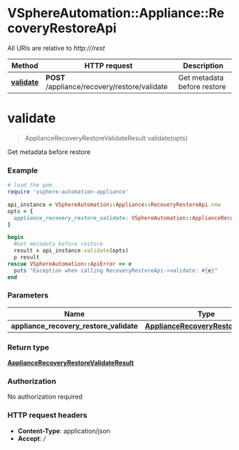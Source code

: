 # VSphereAutomation::Appliance::RecoveryRestoreApi

All URIs are relative to *http:///rest*

Method | HTTP request | Description
------------- | ------------- | -------------
[**validate**](RecoveryRestoreApi.md#validate) | **POST** /appliance/recovery/restore/validate | Get metadata before restore


# **validate**
> ApplianceRecoveryRestoreValidateResult validate(opts)

Get metadata before restore

### Example
```ruby
# load the gem
require 'vsphere-automation-appliance'

api_instance = VSphereAutomation::Appliance::RecoveryRestoreApi.new
opts = {
  appliance_recovery_restore_validate: VSphereAutomation::ApplianceRecoveryRestoreValidate.new # ApplianceRecoveryRestoreValidate | 
}

begin
  #Get metadata before restore
  result = api_instance.validate(opts)
  p result
rescue VSphereAutomation::ApiError => e
  puts "Exception when calling RecoveryRestoreApi->validate: #{e}"
end
```

### Parameters

Name | Type | Description  | Notes
------------- | ------------- | ------------- | -------------
 **appliance_recovery_restore_validate** | [**ApplianceRecoveryRestoreValidate**](ApplianceRecoveryRestoreValidate.md)|  | [optional] 

### Return type

[**ApplianceRecoveryRestoreValidateResult**](ApplianceRecoveryRestoreValidateResult.md)

### Authorization

No authorization required

### HTTP request headers

 - **Content-Type**: application/json
 - **Accept**: */*



